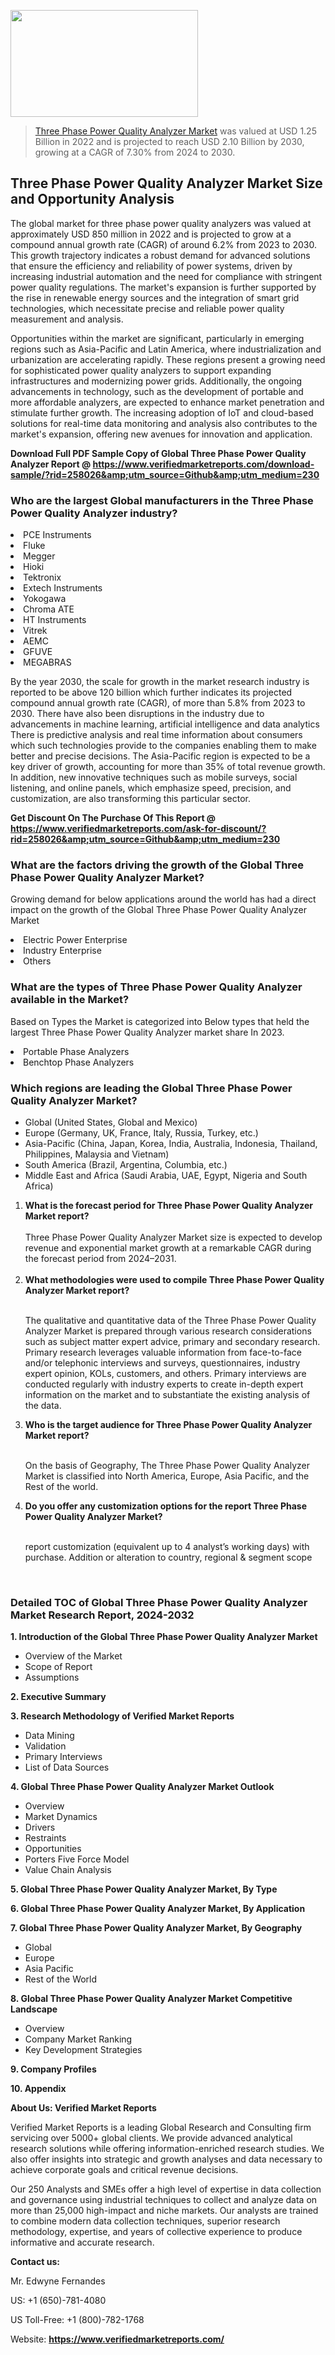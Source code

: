 <img src="https://ffe5etoiles.com/wp-content/uploads/2024/12/MST1-300x171.png" alt="" width="300" height="171" class="alignnone size-medium wp-image-20088" /><blockquote><p><p><a href="https://www.verifiedmarketreports.com/download-sample/?rid=258026&utm_source=Github&utm_medium=230" target="_blank">Three Phase Power Quality Analyzer Market</a> was valued at USD 1.25 Billion in 2022 and is projected to reach USD 2.10 Billion by 2030, growing at a CAGR of 7.30% from 2024 to 2030.</p></blockquote><p><h2>Three Phase Power Quality Analyzer Market Size and Opportunity Analysis</h2><p>The global market for three phase power quality analyzers was valued at approximately USD 850 million in 2022 and is projected to grow at a compound annual growth rate (CAGR) of around 6.2% from 2023 to 2030. This growth trajectory indicates a robust demand for advanced solutions that ensure the efficiency and reliability of power systems, driven by increasing industrial automation and the need for compliance with stringent power quality regulations. The market's expansion is further supported by the rise in renewable energy sources and the integration of smart grid technologies, which necessitate precise and reliable power quality measurement and analysis.</p><p>Opportunities within the market are significant, particularly in emerging regions such as Asia-Pacific and Latin America, where industrialization and urbanization are accelerating rapidly. These regions present a growing need for sophisticated power quality analyzers to support expanding infrastructures and modernizing power grids. Additionally, the ongoing advancements in technology, such as the development of portable and more affordable analyzers, are expected to enhance market penetration and stimulate further growth. The increasing adoption of IoT and cloud-based solutions for real-time data monitoring and analysis also contributes to the market's expansion, offering new avenues for innovation and application.</p></p><p class=""><strong>Download Full PDF Sample Copy of Global Three Phase Power Quality Analyzer Report @ <a href="https://www.verifiedmarketreports.com/download-sample/?rid=258026&amp;utm_source=Github&amp;utm_medium=230" target="_blank">https://www.verifiedmarketreports.com/download-sample/?rid=258026&amp;utm_source=Github&amp;utm_medium=230</a></strong></p><h3 id="" class="">Who are the largest Global manufacturers in the Three Phase Power Quality Analyzer industry?</h3><p><li>PCE Instruments</li><li> Fluke</li><li> Megger</li><li> Hioki</li><li> Tektronix</li><li> Extech Instruments</li><li> Yokogawa</li><li> Chroma ATE</li><li> HT Instruments</li><li> Vitrek</li><li> AEMC</li><li> GFUVE</li><li> MEGABRAS</li></p><div class=""><div class="" dir="" data-message-author-role="" data-message-id="" data-message-model-slug=""><div class=""><div class=""><div class=""><div class="" dir="" data-message-author-role="" data-message-id="" data-message-model-slug=""><div class=""><div class=""><p>By the year 2030, the scale for growth in the market research industry is reported to be above 120 billion which further indicates its projected compound annual growth rate (CAGR), of more than 5.8% from 2023 to 2030. There have also been disruptions in the industry due to advancements in machine learning, artificial intelligence and data analytics There is predictive analysis and real time information about consumers which such technologies provide to the companies enabling them to make better and precise decisions. The Asia-Pacific region is expected to be a key driver of growth, accounting for more than 35% of total revenue growth. In addition, new innovative techniques such as mobile surveys, social listening, and online panels, which emphasize speed, precision, and customization, are also transforming this particular sector.</p><p><strong>Get Discount On The Purchase Of This Report @&nbsp; <a href="https://www.verifiedmarketreports.com/ask-for-discount/?rid=258026&amp;utm_source=Github&amp;utm_medium=230" target="_blank">https://www.verifiedmarketreports.com/ask-for-discount/?rid=258026&amp;utm_source=Github&amp;utm_medium=230</a></strong></p></div></div></div></div></div></div></div></div><h3 id="" class="">What are the factors driving the growth of the Global Three Phase Power Quality Analyzer Market?</h3><p id="" class="">Growing demand for below applications around the world has had a direct impact on the growth of the Global Three Phase Power Quality Analyzer Market</p><p id="" class=""><li>Electric Power Enterprise</li><li> Industry Enterprise</li><li> Others</li></p><h3 id="" class="">What are the types of Three Phase Power Quality Analyzer available in the Market?</h3><p id="" class="">Based on Types the Market is categorized into Below types that held the largest Three Phase Power Quality Analyzer market share In 2023.</p><p id="" class=""><li>Portable Phase Analyzers</li><li> Benchtop Phase Analyzers</li></p><h3 id="" class="">Which regions are leading the Global Three Phase Power Quality Analyzer Market?</h3><ul><li>Global (United States, Global and Mexico)</li><li>Europe (Germany, UK, France, Italy, Russia, Turkey, etc.)</li><li>Asia-Pacific (China, Japan, Korea, India, Australia, Indonesia, Thailand, Philippines, Malaysia and Vietnam)</li><li>South America (Brazil, Argentina, Columbia, etc.)</li><li>Middle East and Africa (Saudi Arabia, UAE, Egypt, Nigeria and South Africa)</li></ul><p><ol><li><strong>What is the forecast period for Three Phase Power Quality Analyzer Market report?<br /></strong><br /><span data-sheets-root="1" data-sheets-value="{&quot;1&quot;:2,&quot;2&quot;:&quot;XXXX size is expected to develop revenue and exponential market growth at a remarkable CAGR during the forecast period from 2024&ndash;2030.&quot;}" data-sheets-userformat="{&quot;2&quot;:12674,&quot;4&quot;:{&quot;1&quot;:2,&quot;2&quot;:16776960},&quot;10&quot;:2,&quot;11&quot;:0,&quot;15&quot;:&quot;Arial&quot;,&quot;16&quot;:12}">Three Phase Power Quality Analyzer Market size is expected to develop revenue and exponential market growth at a remarkable CAGR during the forecast period from 2024&ndash;2031.</span><br /><br /></li><li><strong>What methodologies were used to compile Three Phase Power Quality Analyzer Market report?<br /><br /></strong><p>The qualitative and quantitative data of the&nbsp;Three Phase Power Quality Analyzer Market is prepared through various research considerations such as subject matter expert advice, primary and secondary research. Primary research leverages valuable information from face-to-face and/or telephonic interviews and surveys, questionnaires, industry expert opinion, KOLs, customers, and others. Primary interviews are conducted regularly with industry experts to create in-depth expert information on the market and to substantiate the existing analysis of the data.&nbsp;</p></li><li><strong>Who is the target audience for Three Phase Power Quality Analyzer Market report?<br /><br /></strong><p>On the basis of Geography, The&nbsp;Three Phase Power Quality Analyzer Market is classified into North America, Europe, Asia Pacific, and the Rest of the world.</p></li><li><strong>Do you offer any customization options for the report Three Phase Power Quality Analyzer Market?<br /><br /></strong><p>report customization (equivalent up to 4 analyst&rsquo;s working days) with purchase. Addition or alteration to country, regional &amp; segment scope</p><p>&nbsp;</p></li></ol></p><h3 id="" class="">Detailed TOC of Global Three Phase Power Quality Analyzer Market Research Report, 2024-2032</h3><p id="" class=""><strong>1. Introduction of the Global Three Phase Power Quality Analyzer Market</strong></p><ul><li>Overview of the Market</li><li>Scope of Report</li><li>Assumptions</li></ul><p id="" class=""><strong>2. Executive Summary</strong></p><p id="" class=""><strong>3. Research Methodology of&nbsp;Verified Market Reports</strong></p><ul><li>Data Mining</li><li>Validation</li><li>Primary Interviews</li><li>List of Data Sources</li></ul><p id="" class=""><strong>4. Global Three Phase Power Quality Analyzer Market Outlook</strong></p><ul><li>Overview</li><li>Market Dynamics</li><li>Drivers</li><li>Restraints</li><li>Opportunities</li><li>Porters Five Force Model</li><li>Value Chain Analysis</li></ul><p id="" class=""><strong>5. Global Three Phase Power Quality Analyzer Market, By&nbsp;Type</strong></p><p id="" class=""><strong>6. Global Three Phase Power Quality Analyzer Market, By Application</strong></p><p id="" class=""><strong>7. Global Three Phase Power Quality Analyzer Market, By Geography</strong></p><ul><li>Global</li><li>Europe</li><li>Asia Pacific</li><li>Rest of the World</li></ul><p id="" class=""><strong>8. Global Three Phase Power Quality Analyzer Market Competitive Landscape</strong></p><ul><li>Overview</li><li>Company Market Ranking</li><li>Key Development Strategies</li></ul><p id="" class=""><strong>9. Company Profiles</strong></p><p id="" class=""><strong>10. Appendix</strong></p><p id="" class=""><strong>About Us: Verified Market Reports</strong></p><p id="" class="">Verified Market Reports is a leading Global Research and Consulting firm servicing over 5000+ global clients. We provide advanced analytical research solutions while offering information-enriched research studies. We also offer insights into strategic and growth analyses and data necessary to achieve corporate goals and critical revenue decisions.</p><p id="" class="">Our 250 Analysts and SMEs offer a high level of expertise in data collection and governance using industrial techniques to collect and analyze data on more than 25,000 high-impact and niche markets. Our analysts are trained to combine modern data collection techniques, superior research methodology, expertise, and years of collective experience to produce informative and accurate research.</p><p id="" class=""><strong>Contact us:</strong></p><p id="" class="">Mr. Edwyne Fernandes</p><p id="" class="">US: +1 (650)-781-4080</p><p id="" class="">US Toll-Free: +1 (800)-782-1768</p><p id="" class="">Website: <a target="" data-test-app-aware-link=""><strong>https://www.verifiedmarketreports.com/</strong></a></p>
